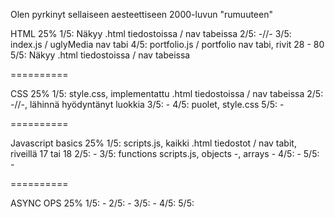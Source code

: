 Olen pyrkinyt sellaiseen aesteettiseen 2000-luvun "rumuuteen"




HTML 25%
	1/5: Näkyy .html tiedostoissa / nav tabeissa
	2/5: -//-
	3/5: index.js / uglyMedia nav tabi
	4/5: portfolio.js / portfolio nav tabi, rivit 28 - 80
	5/5: Näkyy .html tiedostoissa / nav tabeissa

==========

CSS 25%
	1/5: style.css, implementattu .html tiedostoissa / nav tabeissa
	2/5: -//-, lähinnä hyödyntänyt luokkia
	3/5: -
	4/5: puolet, style.css
	5/5: -

==========

Javascript basics 25%
	1/5: scripts.js, kaikki .html tiedostot / nav tabit, riveillä 17 tai 18
	2/5: -
	3/5: functions scripts.js, objects -, arrays -
	4/5: -
	5/5: -

==========

ASYNC OPS 25%
	1/5: -
	2/5: -
	3/5: -
	4/5:
	5/5:
